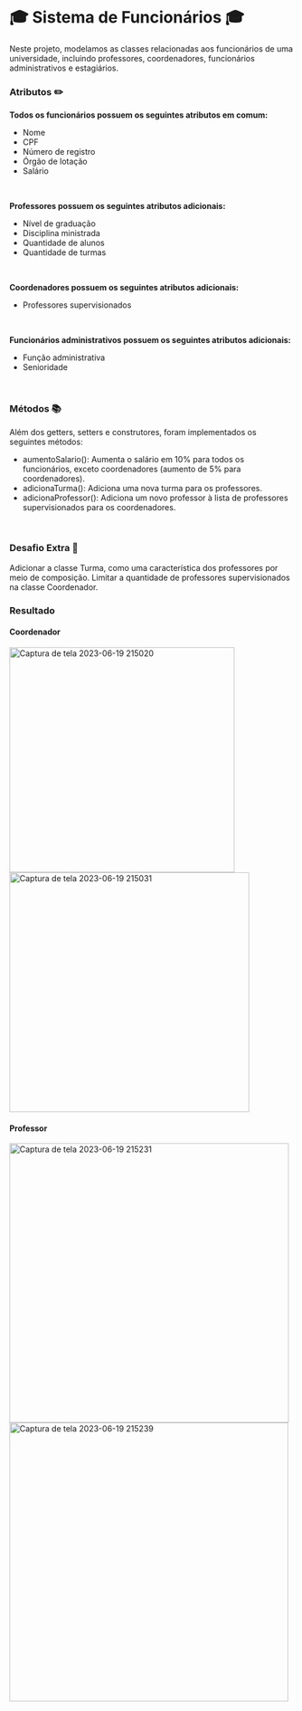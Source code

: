 # 🎓 Sistema de Funcionários 🎓   

Neste projeto, modelamos as classes relacionadas aos funcionários de uma universidade, incluindo professores, coordenadores, funcionários administrativos e estagiários.

### Atributos ✏️
__Todos os funcionários possuem os seguintes atributos em comum:__
- Nome
- CPF
- Número de registro
- Órgão de lotação
- Salário
<br>
 
__Professores possuem os seguintes atributos adicionais:__
- Nível de graduação
- Disciplina ministrada
- Quantidade de alunos
- Quantidade de turmas
<br>
  
__Coordenadores possuem os seguintes atributos adicionais:__
- Professores supervisionados
<br>
 
__Funcionários administrativos possuem os seguintes atributos adicionais:__
- Função administrativa
- Senioridade
<br>

### Métodos 📚
Além dos getters, setters e construtores, foram implementados os seguintes métodos:

- aumentoSalario(): Aumenta o salário em 10% para todos os funcionários, exceto coordenadores (aumento de 5% para coordenadores).
- adicionaTurma(): Adiciona uma nova turma para os professores.
- adicionaProfessor(): Adiciona um novo professor à lista de professores supervisionados para os coordenadores.
<br>

### Desafio Extra 🚀
Adicionar a classe Turma, como uma característica dos professores por meio de composição.
Limitar a quantidade de professores supervisionados na classe Coordenador.
<br>

### Resultado 

#### Coordenador
<img width="398" alt="Captura de tela 2023-06-19 215020" src="https://github.com/thaisbbreder-zup/Aula20_POO2/assets/133882082/77db8646-566c-433d-bbd1-4d0b27db8063"><br>
 <img width="424" alt="Captura de tela 2023-06-19 215031" src="https://github.com/thaisbbreder-zup/Aula20_POO2/assets/133882082/59139d9b-1ef5-4fdb-bfe7-72200077a152">


#### Professor<br>
<img width="494" alt="Captura de tela 2023-06-19 215231" src="https://github.com/thaisbbreder-zup/Aula20_POO2/assets/133882082/fd72f4bd-5d7f-480d-98a5-8f75f81024a2"><br>
<img width="493" alt="Captura de tela 2023-06-19 215239" src="https://github.com/thaisbbreder-zup/Aula20_POO2/assets/133882082/e81c2224-796a-4551-92bb-f6931eaca930"><br>
